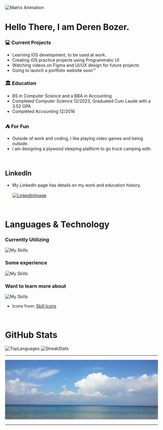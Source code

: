 <!--
![Junior Developer](https://raw.githubusercontent.com/DerenB/DerenB/main/Banner_Picture.jpg)
-->

![Matrix Animation](https://raw.githubusercontent.com/DerenB/DerenB/main/MatrixRectangleRegular.gif)

# Hello There, I am Deren Bozer.



### :computer: Current Projects

- Learning iOS development, to be used at work.
- Creating iOS practice projects using Programmatic UI
- Watching videos on Figma and UI/UX design for future projects
- Going to launch a portfolio website soon:tm:

### :classical_building: Education

- BS in Computer Science and a BBA in Accounting
- Completed Computer Science 12/2023, Graduated Cum Laude with a 3.52 GPA
- Completed Accounting 12/2016 

### :tent: For Fun

- Outside of work and coding, I like playing video games and being outside.
- I am designing a plywood sleeping platform to go truck camping with.

<br>

## LinkedIn

- My LinkedIn page has details on my work and education history. <br> <br>
[![LinkedInImage](https://img.shields.io/badge/LinkedIn-0077B5?style=for-the-badge&logo=linkedin&logoColor=white)](https://www.linkedin.com/in/deren-bozer/)

<br>

# Languages & Technology 

### Currently Utilizing

![My Skills](https://skillicons.dev/icons?i=dotnet,cs,bootstrap,py,js,html,css,git,md,visualstudio,vscode&perline=6)

### Some experience

![My Skills](https://skillicons.dev/icons?i=java,react,php,bash,cpp,unity&perline=6)

### Want to learn more about

![My Skills](https://skillicons.dev/icons?i=c,azure,flask,postman,blender,unreal&perline=6)

- Icons from: [Skill Icons](https://skillicons.dev)

<br>

# GitHub Stats

<img alt="TopLanguages" width="500px" src="https://github-readme-stats.vercel.app/api/top-langs/?username=DerenB&layout=compact&langs_count=8"/>
<img alt="StreakStats" width="500px" src="https://github-readme-streak-stats.herokuapp.com/?user=DerenB"/>

---
![web Developer](https://raw.githubusercontent.com/DerenB/DerenB/main/Banner_Picture.jpg)

---
